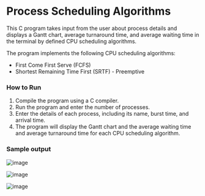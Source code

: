 # Process Scheduling Algorithms

This C program takes input from the user about process details and displays a Gantt chart, average turnaround time, and average waiting time in the terminal by defined CPU scheduling algorithms. 

The program implements the following CPU scheduling algorithms:
* First Come First Serve (FCFS)
* Shortest Remaining Time First (SRTF) - Preemptive

### How to Run
1. Compile the program using a C compiler.
2. Run the program and enter the number of processes.
3. Enter the details of each process, including its name, burst time, and arrival time.
4. The program will display the Gantt chart and the average waiting time and average turnaround time for each CPU scheduling algorithm.

### Sample output

![image](https://github.com/RAJDEEPBODAR7/CPU-SCHEDULING-ALGO-/assets/119515262/91c25e52-f4ad-4d96-a88e-116223483d15)

![image](https://github.com/RAJDEEPBODAR7/CPU-SCHEDULING-ALGO-/assets/119515262/e78f7578-79e5-4ea1-9d41-bb3c2cec985e)

![image](https://github.com/RAJDEEPBODAR7/CPU-SCHEDULING-ALGO-/assets/119515262/15fbf3e9-2cae-49c9-bf4a-91d71ce6e754)
